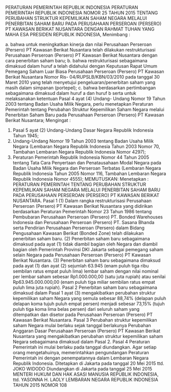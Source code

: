  PERATURAN PEMERINTAH REPUBLIK INDONESIA PERATURAN PEMERINTAH REPUBLIK INDONESIA NOMOR 25 TAHUN 2015 TENTANG PERUBAHAN STRUKTUR KEPEMILIKAN SAHAM NEGARA MELALUI PENERBITAN SAHAM BARU PADA PERUSAHAAN PERSEROAN (PERSERO) PT KAWASAN BERIKAT NUSANTARA
DENGAN RAHMAT TUHAN YANG MAHA ESA PRESIDEN REPUBLIK INDONESIA,
Menimbang :

a. bahwa untuk meningkatkan kinerja dan nilai Perusahaan Perseroan (Persero) PT Kawasan Berikat Nusantara telah dilakukan restrukturisasi Perusahaan Perseroan (Persero) PT Kawasan Berikat Nusantara dengan cara penerbitan saham baru;
b. bahwa restrukturisasi sebagaimana dimaksud dalam huruf a telah didahului dengan Keputusan Rapat Umum Pemegang Saham Luar Biasa Perusahaan Perseroan (Persero) PT Kawasan Berikat Nusantara Nomor Ris- 04/RUPSLB/KBN/03/2010 pada tanggal 30 Maret 2010 yang telah menyetujui pengeluaran/penerbitan saham yang masih dalam simpanan (portepel);
c. bahwa berdasarkan pertimbangan sebagaimana dimaksud dalam huruf a dan huruf b serta untuk melaksanakan ketentuan Pasal 4 ayat (4) Undang- Undang Nomor 19 Tahun 2003 tentang Badan Usaha Milik Negara, perlu menetapkan Peraturan Pemerintah tentang Perubahan Struktur Kepemilikan Saham Negara melalui Penerbitan Saham Baru pada Perusahaan Perseroan (Persero) PT Kawasan Berikat Nusantara;
Mengingat :

1. Pasal 5 ayat (2) Undang-Undang Dasar Negara Republik Indonesia Tahun 1945;
2. Undang-Undang Nomor 19 Tahun 2003 tentang Badan Usaha Milik Negara (Lembaran Negara Republik Indonesia Tahun 2003 Nomor 70, Tambahan Lembaran Negara Republik Indonesia Nomor 4297);
3. Peraturan Pemerintah Republik Indonesia Nomor 44 Tahun 2005 tentang Tata Cara Penyertaan dan Penatausahaan Modal Negara pada Badan Usaha Milik Negara dan Perseroan Terbatas (Lembaran Negara Republik Indonesia Tahun 2005 Nomor 116, Tambahan Lembaran Negara Republik Indonesia Nomor 4555);
MEMUTUSKAN:
 Menetapkan : PERATURAN PEMERINTAH TENTANG PERUBAHAN STRUKTUR KEPEMILIKAN SAHAM NEGARA MELALUI PENERBITAN SAHAM BARU PADA PERUSAHAAN PERSEROAN (PERSERO) PT KAWASAN BERIKAT NUSANTARA.
Pasal 1
(1) Dalam rangka restrukturisasi Perusahaan Perseroan (Persero) PT Kawasan Berikat Nusantara yang didirikan berdasarkan Peraturan Pemerintah Nomor 23 Tahun 1986 tentang Pembubaran Perusahaan Perseroan (Persero) PT. Bonded Warehouses Indonesia dan Perusahaan Perseroan (Persero) PT. Sasana Bhanda serta Pendirian Perusahaan Perseroan (Persero) dalam Bidang Pengusahaan Kawasan Berikat (Bonded Zone) telah dilakukan penerbitan saham baru.
(2) Penerbitan saham baru sebagaimana dimaksud pada ayat (1) tidak diambil bagian oleh Negara dan diambil bagian oleh Pemerintah Provinsi DKI Jakarta sebagai pemegang saham selain Negara pada Perusahaan Perseroan (Persero) PT Kawasan Berikat Nusantara.
(3) Penerbitan saham baru sebagaimana dimaksud pada ayat (1) dan ayat (2) sejumlah 63.945 (enam puluh tiga ribu sembilan ratus empat puluh lima) lembar saham dengan nilai nominal per lembar saham sebesar Rp1.000.000,00 (satu juta rupiah) atau senilai Rp63.945.000.000,00 (enam puluh tiga miliar sembilan ratus empat puluh lima juta rupiah).
Pasal 2
Penerbitan saham baru sebagaimana dimaksud dalam Pasal 1 ayat (3) mengakibatkan perubahan struktur kepemilikan saham Negara yang semula sebesar 88,74% (delapan puluh delapan koma tujuh puluh empat persen) menjadi sebesar 73,15% (tujuh puluh tiga koma lima belas persen) dari seluruh saham yang ditempatkan dan disetor pada Perusahaan Perseroan (Persero) PT Kawasan Berikat Nusantara.
Pasal 3
Perubahan struktur kepemilikan saham Negara mulai berlaku sejak tanggal berlakunya Perubahan Anggaran Dasar Perusahaan Perseroan (Persero) PT Kawasan Berikat Nusantara yang mengakibatkan perubahan struktur kepemilikan saham Negara sebagaimana dimaksud dalam Pasal 2.
Pasal 4
Peraturan Pemerintah ini mulai berlaku pada tanggal diundangkan.
Agar setiap orang mengetahuinya, memerintahkan pengundangan Peraturan Pemerintah ini dengan penempatannya dalam Lembaran Negara Republik Indonesia. Ditetapkan di Jakarta pada tanggal 20 Mei 2015 ttd. JOKO WIDODO Diundangkan di Jakarta pada tanggal 25 Mei 2015 MENTERI HUKUM DAN HAK ASASI MANUSIA REPUBLIK INDONESIA, ttd. YASONNA H. LAOLY LEMBARAN NEGARA REPUBLIK INDONESIA TAHUN 2015 NOMOR 108